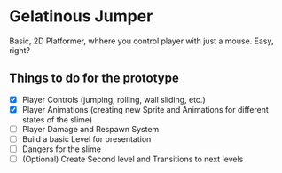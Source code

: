 # Gelatinous Jumper
Basic, 2D Platformer, whhere you control player with just a mouse. Easy, right?

## Things to do for the prototype
- [X] Player Controls (jumping, rolling, wall sliding, etc.)
- [X] Player Animations (creating new Sprite and Animations for different states of the slime)
- [ ] Player Damage and Respawn System
- [ ] Build a basic Level for presentation
- [ ] Dangers for the slime
- [ ] (Optional) Create Second level and Transitions to next levels
